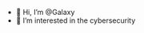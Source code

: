 - 👋 Hi, I’m @Galaxy
- 👀 I’m interested in the cybersecurity

<!---
Galaxy3008/Galaxy3008 is a ✨ special ✨ repository because its `README.md` (this file) appears on your GitHub profile.
You can click the Preview link to take a look at your changes.
--->
